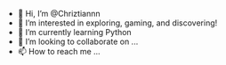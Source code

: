 - 👋 Hi, I’m @Chriztiannn
- 👀 I’m interested in exploring, gaming, and discovering!
- 🌱 I’m currently learning Python
- 💞️ I’m looking to collaborate on ...
- 📫 How to reach me ...

<!---
Chriztiannn/Chriztiannn is a ✨ special ✨ repository because its `README.md` (this file) appears on your GitHub profile.
You can click the Preview link to take a look at your changes.
--->
